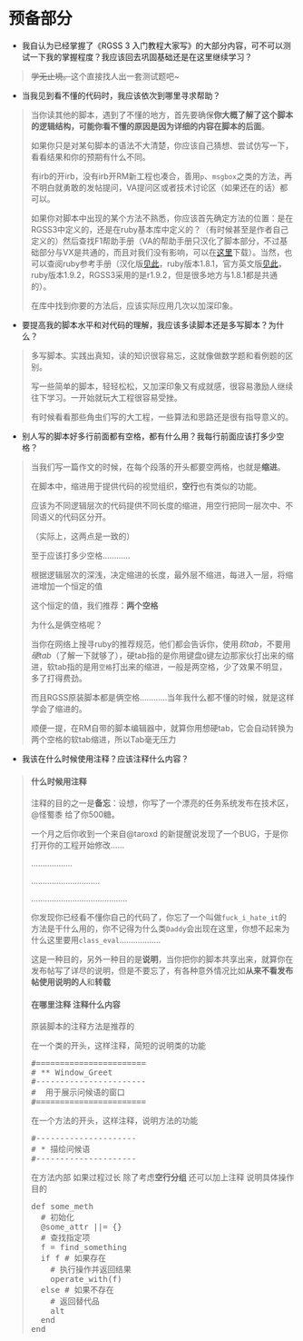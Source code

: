 # 预备部分 #
- 我自认为已经掌握了《RGSS 3 入门教程大家写》的大部分内容，可不可以测试一下我的掌握程度？我应该回去巩固基础还是在这里继续学习？
> <del>学无止境。</del>这个直接找人出一套测试题吧~

- 当我见到看不懂的代码时，我应该依次到哪里寻求帮助？
> 当你读其他的脚本，遇到了不懂的地方，首先要确保**你大概了解了这个脚本的逻辑结构，可能你看不懂的原因是因为详细的内容在脚本的后面**。
> 
> 如果你只是对某句脚本的语法不大清楚，你应该自己猜想、尝试仿写一下，看看结果和你的预期有什么不同。
> 
> 有irb的开irb，没有irb开RM新工程也凑合，善用`p`、`msgbox`之类的方法，再不明白就勇敢的发帖提问，VA提问区或者技术讨论区（如果还在的话）都可以。
> 
> 如果你对脚本中出现的某个方法不熟悉，你应该首先确定方法的位置：是在RGSS3中定义的，还是在ruby基本库中定义的？（有时候甚至是作者自己定义的）然后查找F1帮助手册（VA的帮助手册只汉化了脚本部分，不过基础部分与VX是共通的，而且对我们没有影响，可以在[这里](http://pan.baidu.com/s/1sjDF5U1)下载）。当然，也可以查阅ruby参考手册（汉化版[见此](http://www.kuqin.com/rubycndocument/man/)，ruby版本1.8.1，官方英文版[见此](http://ruby-doc.org/core-1.9.2/)，ruby版本1.9.2，RGSS3采用的是r1.9.2，但是很多地方与1.8.1都是共通的）。
> 
> 在库中找到你要的方法后，应该实际应用几次以加深印象。

* 要提高我的脚本水平和对代码的理解，我应该多读脚本还是多写脚本？为什么？
> 多写脚本。实践出真知，读的知识很容易忘，这就像做数学题和看例题的区别。
> 
> 写一些简单的脚本，轻轻松松，又加深印象又有成就感，很容易激励人继续往下学习。一开始就玩大工程很容易受挫。
> 
> 有时候看看那些角虫们写的大工程，一些算法和思路还是很有指导意义的。

- 别人写的脚本好多行前面都有空格，都有什么用？我每行前面应该打多少空格？
> 当我们写一篇作文的时候，在每个段落的开头都要空两格，也就是**缩进**。
> 
> 在脚本中，缩进用于提供代码的视觉组织，**空行**也有类似的功能。
> 
> 应该为不同逻辑层次的代码提供不同长度的缩进，用空行把同一层次中、不同语义的代码区分开。
> 
> （实际上，这两点是一致的）
> 
> 至于应该打多少空格…………
> 
> 根据逻辑层次的深浅，决定缩进的长度，最外层不缩进，每进入一层，将缩进增加一个恒定的值
> 
> 这个恒定的值，我们推荐：**两个空格**
> 
> 为什么是俩空格呢？
> 
> 当你在网络上搜寻ruby的推荐规范，他们都会告诉你，使用*软tab*，不要用*硬tab*（了解一下就够了），硬tab指的是你用键盘`Q`键左边那家伙打出来的缩进，软tab指的是用`空格`打出来的缩进，一般是两空格，少了效果不明显，多了打得费劲。
> 
> 而且RGSS原装脚本都是俩空格…………当年我什么都不懂的时候，就是这样学会了缩进的。
> 
> 顺便一提，在RM自带的脚本编辑器中，就算你用想硬tab，它会自动转换为两个空格的软tab缩进，所以Tab毫无压力

- 我该在什么时候使用注释？应该注释什么内容？
> #### 什么时候用注释
> 注释的目的之一是**备忘**：设想，你写了一个漂亮的任务系统发布在技术区，@怪蜀黍 给了你500糖。
> 
> 一个月之后你收到一个来自@taroxd 的新提醒说发现了一个BUG，于是你打开你的工程开始修改……
> 
> ………………
> 
> …………………………
> 
> ……………………………………
> 
> 你发现你已经看不懂你自己的代码了，你忘了一个叫做`fuck_i_hate_it`的方法是干什么用的，你不记得为什么类`Daddy`会出现在这里，你想不起来为什么这里要用`class_eval`………………
> 
> 这是一种目的，另外一种目的是**说明**，当你把你的脚本共享出来，就算你在发布帖写了详尽的说明，但是不要忘了，有各种意外情况比如**从来不看发布帖使用说明的人**和**转载**
> 
> #### 在哪里注释 注释什么内容
> 原装脚本的注释方法是推荐的
> 
> 在一个类的开头，这样注释，简短的说明类的功能
> <pre>#=======================
> # ** Window_Greet
> #-----------------------
> #  用于展示问候语的窗口
> #=======================</pre>
> 
> 在一个方法的开头，这样注释，说明方法的功能
> <pre>#---------------------
> # * 描绘问候语
> #---------------------</pre>
> 
> 在方法内部 如果过程过长 除了考虑**空行分组** 还可以加上注释 说明具体操作目的
> <pre>def some_meth
>   # 初始化
>   @some_attr ||= {}
>   # 查找指定项
>   f = find_something
>   if f # 如果存在
>     # 执行操作并返回结果
>     operate_with(f)
>   else # 如果不存在
>     # 返回替代品
>     alt
>   end
> end</pre>